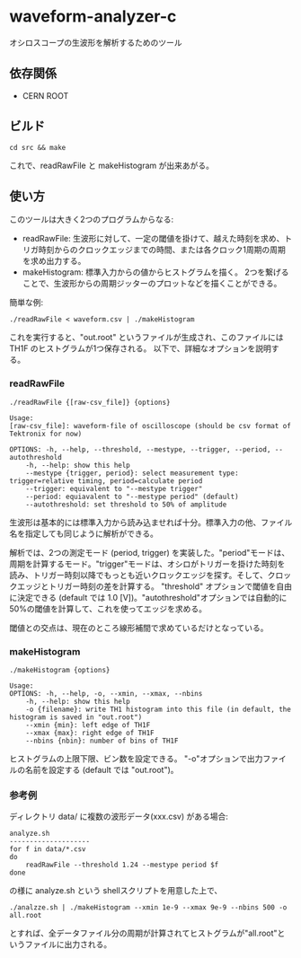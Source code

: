# waveform-analyzer-c

オシロスコープの生波形を解析するためのツール

## 依存関係

* CERN ROOT

## ビルド

```
cd src && make 
```

これで、readRawFile と makeHistogram が出来あがる。

## 使い方

このツールは大きく2つのプログラムからなる:
- readRawFile: 生波形に対して、一定の閾値を掛けて、越えた時刻を求め、トリガ時刻からのクロックエッジまでの時間、または各クロック1周期の周期を求め出力する。
- makeHistogram: 標準入力からの値からヒストグラムを描く。
2つを繋げることで、生波形からの周期ジッターのプロットなどを描くことができる。

簡単な例:
```
./readRawFile < waveform.csv | ./makeHistogram
```
これを実行すると、"out.root" というファイルが生成され、このファイルには TH1F のヒストグラムが1つ保存される。
以下で、詳細なオプションを説明する。

### readRawFile

```
./readRawFile {[raw-csv_file]} {options}

Usage:
[raw-csv_file]: waveform-file of oscilloscope (should be csv format of Tektronix for now)

OPTIONS: -h, --help, --threshold, --mestype, --trigger, --period, --autothreshold
	-h, --help: show this help
	--mestype {trigger, period}: select measurement type: trigger=relative timing, period=calculate period
	--trigger: equivalent to "--mestype trigger"
	--period: equiavalent to "--mestype period" (default)
	--autothreshold: set threshold to 50% of amplitude
```

生波形は基本的には標準入力から読み込ませれば十分。標準入力の他、ファイル名を指定しても同じように解析ができる。

解析では、2つの測定モード (period, trigger) を実装した。"period"モードは、周期を計算するモード。"trigger"モードは、オシロがトリガーを掛けた時刻を読み、トリガー時刻以降でもっとも近いクロックエッジを探す。そして、クロックエッジとトリガー時刻の差を計算する。
"threshold" オプションで閾値を自由に決定できる (default では 1.0 [V])。"autothreshold"オプションでは自動的に50%の閾値を計算して、これを使ってエッジを求める。

閾値との交点は、現在のところ線形補間で求めているだけとなっている。

### makeHistogram

```
./makeHistogram {options}

Usage:
OPTIONS: -h, --help, -o, --xmin, --xmax, --nbins
	-h, --help: show this help
	-o {filename}: write TH1 histogram into this file (in default, the histogram is saved in "out.root")
	--xmin {min}: left edge of TH1F
	--xmax {max}: right edge of TH1F
	--nbins {nbin}: number of bins of TH1F
```

ヒストグラムの上限下限、ビン数を設定できる。
"-o"オプションで出力ファイルの名前を設定する (default では "out.root")。

### 参考例

ディレクトリ data/ に複数の波形データ(xxx.csv) がある場合:

```
analyze.sh
--------------------
for f in data/*.csv
do
    readRawFile --threshold 1.24 --mestype period $f
done
```

の様に analyze.sh という shellスクリプトを用意した上で、

```
./analzze.sh | ./makeHistogram --xmin 1e-9 --xmax 9e-9 --nbins 500 -o all.root
```

とすれば、全データファイル分の周期が計算されてヒストグラムが"all.root"というファイルに出力される。


